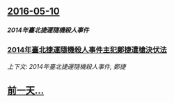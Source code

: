## [2016-05-10](/news/2016/05/10/index.md)

##### 2014年臺北捷運隨機殺人事件
### [ 2014年臺北捷運隨機殺人事件主犯鄭捷遭槍決伏法 ](/news/2016/05/10/2014年臺北捷運隨機殺人事件主犯鄭捷遭槍決伏法.md)
_上下文: 2014年臺北捷運隨機殺人事件, 鄭捷_

## [前一天...](/news/2016/05/9/index.md)

